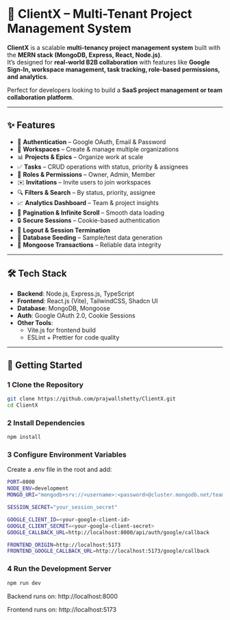 # 🚀 ClientX – Multi-Tenant Project Management System  

**ClientX** is a scalable **multi-tenancy project management system** built with the **MERN stack (MongoDB, Express, React, Node.js)**.  
It’s designed for **real-world B2B collaboration** with features like **Google Sign-In, workspace management, task tracking, role-based permissions, and analytics**.  

Perfect for developers looking to build a **SaaS project management or team collaboration platform**.  

---

## ✨ Features  

- 🔐 **Authentication** – Google OAuth, Email & Password  
- 🏢 **Workspaces** – Create & manage multiple organizations  
- 📊 **Projects & Epics** – Organize work at scale  
- ✅ **Tasks** – CRUD operations with status, priority & assignees  
- 👥 **Roles & Permissions** – Owner, Admin, Member  
- ✉️ **Invitations** – Invite users to join workspaces  
- 🔍 **Filters & Search** – By status, priority, assignee  
- 📈 **Analytics Dashboard** – Team & project insights  
- 📅 **Pagination & Infinite Scroll** – Smooth data loading  
- 🔒 **Secure Sessions** – Cookie-based authentication  
- 🚪 **Logout & Session Termination**  
- 🌱 **Database Seeding** – Sample/test data generation  
- 💾 **Mongoose Transactions** – Reliable data integrity  

---

## 🛠️ Tech Stack  

- **Backend**: Node.js, Express.js, TypeScript  
- **Frontend**: React.js (Vite), TailwindCSS, Shadcn UI  
- **Database**: MongoDB, Mongoose  
- **Auth**: Google OAuth 2.0, Cookie Sessions  
- **Other Tools**:  
  - Vite.js for frontend build  
  - ESLint + Prettier for code quality  

---

## 🔄 Getting Started  

### 1️ Clone the Repository  
```bash
git clone https://github.com/prajwallshetty/ClientX.git
cd ClientX

```
### 2 Install Dependencies
```bash
npm install
```
### 3 Configure Environment Variables

Create a .env file in the root and add:

```bash
PORT=8000
NODE_ENV=development
MONGO_URI="mongodb+srv://<username>:<password>@cluster.mongodb.net/teamsync_db"

SESSION_SECRET="your_session_secret"

GOOGLE_CLIENT_ID=<your-google-client-id>
GOOGLE_CLIENT_SECRET=<your-google-client-secret>
GOOGLE_CALLBACK_URL=http://localhost:8000/api/auth/google/callback

FRONTEND_ORIGIN=http://localhost:5173
FRONTEND_GOOGLE_CALLBACK_URL=http://localhost:5173/google/callback
```
### 4 Run the Development Server
```bash
npm run dev
```
Backend runs on: http://localhost:8000

Frontend runs on: http://localhost:5173
